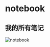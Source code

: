 # notebook
## 我的所有笔记

![notebook](http://images.freeimages.com/images/premium/previews/1087/10873282-writing-in-a-notebook.jpg)
